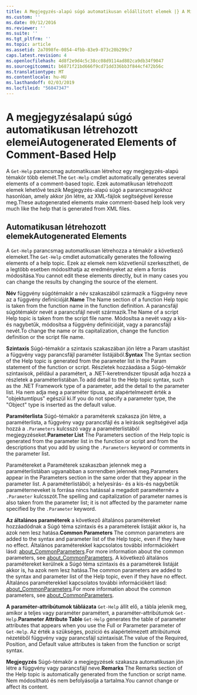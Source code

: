 ```yaml
---
title: A Megjegyzés-alapú súgó automatikusan előállított elemek |} A Microsoft Docs
ms.custom: ''
ms.date: 09/12/2016
ms.reviewer: ''
ms.suite: ''
ms.tgt_pltfrm: ''
ms.topic: article
ms.assetid: 2a7098fe-0854-4fbb-83e9-073c20b299c7
caps.latest.revision: 4
ms.openlocfilehash: 4d8f2e9d4c5c38cc08d9114ad802ca9db34f9047
ms.sourcegitcommit: b6871f21bd666f9cd71dd336bb3f844cf472b56c
ms.translationtype: MT
ms.contentlocale: hu-HU
ms.lasthandoff: 02/03/2019
ms.locfileid: "56847347"
---
```

# <a name="autogenerated-elements-of-comment-based-help"></a><span data-ttu-id="c621d-102">A megjegyzésalapú súgó automatikusan létrehozott elemei</span><span class="sxs-lookup"><span data-stu-id="c621d-102">Autogenerated Elements of Comment-Based Help</span></span>

<span data-ttu-id="c621d-103">A `Get-Help` parancsmag automatikusan létrehoz egy megjegyzés-alapú témakör több elemét.</span><span class="sxs-lookup"><span data-stu-id="c621d-103">The `Get-Help` cmdlet automatically generates several elements of a comment-based topic.</span></span> <span data-ttu-id="c621d-104">Ezek automatikusan létrehozott elemek lehetővé teszik Megjegyzés-alapú súgó a parancsmagokhoz hasonlóan, amely akkor jön létre, az XML-fájlok segítségével keresse meg.</span><span class="sxs-lookup"><span data-stu-id="c621d-104">These autogenerated elements make comment-based help look very much like the help that is generated from XML files.</span></span>

## <a name="autogenerated-elements"></a><span data-ttu-id="c621d-105">Automatikusan létrehozott elemek</span><span class="sxs-lookup"><span data-stu-id="c621d-105">Autogenerated Elements</span></span>

<span data-ttu-id="c621d-106">A `Get-Help` parancsmag automatikusan létrehozza a témakör a következő elemeket.</span><span class="sxs-lookup"><span data-stu-id="c621d-106">The `Get-Help` cmdlet automatically generates the following elements of a help topic.</span></span> <span data-ttu-id="c621d-107">Ezek az elemek nem közvetlenül szerkesztheti, de a legtöbb esetben módosíthatja az eredményeket az elem a forrás módosítása.</span><span class="sxs-lookup"><span data-stu-id="c621d-107">You cannot edit these elements directly, but in many cases you can change the results by changing the source of the element.</span></span>

<span data-ttu-id="c621d-108">**Név** függvény súgótémakör a név szakaszából származik a függvény neve az a függvény definícióját.</span><span class="sxs-lookup"><span data-stu-id="c621d-108">**Name** The Name section of a function Help topic is taken from the function name in the function definition.</span></span> <span data-ttu-id="c621d-109">A parancsfájl súgótémakör nevét a parancsfájl nevét származik.</span><span class="sxs-lookup"><span data-stu-id="c621d-109">The Name of a script Help topic is taken from the script file name.</span></span> <span data-ttu-id="c621d-110">Módosítsa a nevét vagy a kis-és nagybetűk, módosítsa a függvény definícióját, vagy a parancsfájl nevét.</span><span class="sxs-lookup"><span data-stu-id="c621d-110">To change the name or its capitalization, change the function definition or the script file name.</span></span>

<span data-ttu-id="c621d-111">**Szintaxis** Súgó-témakör a szintaxis szakaszában jön létre a Param utasítást a függvény vagy parancsfájl paraméter listájából.</span><span class="sxs-lookup"><span data-stu-id="c621d-111">**Syntax** The Syntax section of the Help topic is generated from the parameter list in the Param statement of the function or script.</span></span> <span data-ttu-id="c621d-112">Részletek hozzáadása a Súgó-témakör szintaxisok, például a paramétert, a .NET-keretrendszer típusát adja hozzá a részletek a paraméterlistában.</span><span class="sxs-lookup"><span data-stu-id="c621d-112">To add detail to the Help topic syntax, such as the .NET Framework type of a parameter, add the detail to the parameter list.</span></span> <span data-ttu-id="c621d-113">Ha nem adja meg a paraméter típusa, az alapértelmezett érték a "objektumtípus" egészül ki.</span><span class="sxs-lookup"><span data-stu-id="c621d-113">If you do not specify a parameter type, the "Object" type is inserted as the default value.</span></span>

<span data-ttu-id="c621d-114">**Paraméterlista** Súgó-témakör a paraméterek szakasza jön létre, a paraméterlista, a függvény vagy parancsfájl és a leírások segítségével adja hozzá a `.Parameters` kulcsszó vagy a paraméterlistából megjegyzéseket.</span><span class="sxs-lookup"><span data-stu-id="c621d-114">**Parameter List** The Parameters section of the Help topic is generated from the parameter list in the function or script and from the descriptions that you add by using the `.Parameters` keyword or comments in the parameter list.</span></span>

<span data-ttu-id="c621d-115">Paramétereket a Paraméterek szakaszban jelennek meg a paraméterlistában ugyanabban a sorrendben jelennek meg.</span><span class="sxs-lookup"><span data-stu-id="c621d-115">Parameters appear in the Parameters section in the same order that they appear in the parameter list.</span></span> <span data-ttu-id="c621d-116">A paraméterlistából; a helyesírás- és a kis-és nagybetűk paraméterneveket is forrása nincs hatással a megadott paraméternév a `.Parameter` kulcsszót.</span><span class="sxs-lookup"><span data-stu-id="c621d-116">The spelling and capitalization of parameter names is also taken from the parameter list; it is not affected by the parameter name specified by the `.Parameter` keyword.</span></span>

<span data-ttu-id="c621d-117">**Az általános paraméterek** a következő általános paramétereket hozzáadódnak a Súgó téma szintaxis és a paraméterek listáját akkor is, ha azok nem lesz hatása.</span><span class="sxs-lookup"><span data-stu-id="c621d-117">**Common Parameters** The common parameters are added to the syntax and parameter list of the Help topic, even if they have no effect.</span></span> <span data-ttu-id="c621d-118">Általános paraméterekkel kapcsolatos további információkért lásd: [about_CommonParameters](/powershell/module/microsoft.powershell.core/about/about_commonparameters).</span><span class="sxs-lookup"><span data-stu-id="c621d-118">For more information about the common parameters, see [about_CommonParameters](/powershell/module/microsoft.powershell.core/about/about_commonparameters).</span></span>
<span data-ttu-id="c621d-119">A következő általános paramétereket kerülnek a Súgó téma szintaxis és a paraméterek listáját akkor is, ha azok nem lesz hatása.</span><span class="sxs-lookup"><span data-stu-id="c621d-119">The common parameters are added to the syntax and parameter list of the Help topic, even if they have no effect.</span></span> <span data-ttu-id="c621d-120">Általános paraméterekkel kapcsolatos további információkért lásd: [about_CommonParameters](/powershell/module/microsoft.powershell.core/about/about_commonparameters).</span><span class="sxs-lookup"><span data-stu-id="c621d-120">For more information about the common parameters, see [about_CommonParameters](/powershell/module/microsoft.powershell.core/about/about_commonparameters).</span></span>

<span data-ttu-id="c621d-121">**A paraméter-attribútumok táblázata** 
 `Get-Help` állít elő, a tábla jelenik meg, amikor a teljes vagy paraméter paramétert, a paraméter-attribútumok `Get-Help`.</span><span class="sxs-lookup"><span data-stu-id="c621d-121">**Parameter Attribute Table**
`Get-Help` generates the table of parameter attributes that appears when you use the Full or Parameter parameter of `Get-Help`.</span></span> <span data-ttu-id="c621d-122">Az érték a szükséges, pozíció és alapértelmezett attribútumok nézetéből függvény vagy parancsfájl szintaxisát.</span><span class="sxs-lookup"><span data-stu-id="c621d-122">The value of the Required, Position, and Default value attributes is taken from the function or script syntax.</span></span>

<span data-ttu-id="c621d-123">**Megjegyzés** Súgó-témakör a megjegyzések szakasza automatikusan jön létre a függvény vagy parancsfájl neve.</span><span class="sxs-lookup"><span data-stu-id="c621d-123">**Remarks** The Remarks section of the Help topic is automatically generated from the function or script name.</span></span> <span data-ttu-id="c621d-124">Nem módosítható és nem befolyásolja a tartalma.</span><span class="sxs-lookup"><span data-stu-id="c621d-124">You cannot change or affect its content.</span></span>
